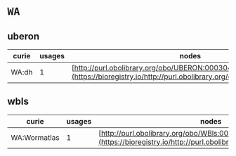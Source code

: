# `WA`
## uberon
| curie   |   usages | nodes                                                                                                                 |
|---------|----------|-----------------------------------------------------------------------------------------------------------------------|
| WA:dh   |        1 | [http://purl.obolibrary.org/obo/UBERON:0003049](https://bioregistry.io/http://purl.obolibrary.org/obo/UBERON:0003049) |
## wbls
| curie        |   usages | nodes                                                                                                             |
|--------------|----------|-------------------------------------------------------------------------------------------------------------------|
| WA:Wormatlas |        1 | [http://purl.obolibrary.org/obo/WBls:0000801](https://bioregistry.io/http://purl.obolibrary.org/obo/WBls:0000801) |
